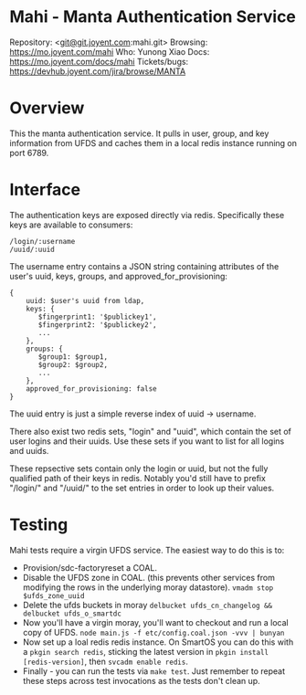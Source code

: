# Mahi - Manta Authentication Service

Repository: <git@git.joyent.com:mahi.git>
Browsing: <https://mo.joyent.com/mahi>
Who: Yunong Xiao
Docs: <https://mo.joyent.com/docs/mahi>
Tickets/bugs: <https://devhub.joyent.com/jira/browse/MANTA>


# Overview

This the manta authentication service. It pulls in user, group, and key
information from UFDS and caches them in a local redis instance running on port
6789.


# Interface

The authentication keys are exposed directly via redis. Specifically these keys
are available to consumers:

    /login/:username
    /uuid/:uuid

The username entry contains a JSON string containing attributes of the
user's uuid, keys, groups, and approved_for_provisioning:

    {
        uuid: $user's uuid from ldap,
        keys: {
           $fingerprint1: '$publickey1',
           $fingerprint2: '$publickey2',
           ...
        },
        groups: {
           $group1: $group1,
           $group2: $group2,
           ...
        },
        approved_for_provisioning: false
    }

The uuid entry is just a simple reverse index of uuid -> username.

There also exist two redis sets, "login" and "uuid", which contain the set of
user logins and their uuids. Use these sets if you want to list for all logins
and uuids.

These repsective sets contain only the login or uuid, but not the fully
qualified path of their keys in redis. Notably you'd still have to prefix
"/login/" and "/uuid/" to the set entries in order to look up their values.


# Testing

Mahi tests require a virgin UFDS service. The easiest way to do this is to:

- Provision/sdc-factoryreset a COAL.
- Disable the UFDS zone in COAL. (this prevents other services from modifying
  the rows in the underlying moray datastore). `vmadm stop $ufds_zone_uuid`
- Delete the ufds buckets in moray `delbucket ufds_cn_changelog && delbucket
  ufds_o_smartdc`
- Now you'll have a virgin moray, you'll want to checkout and run a local copy
  of UFDS. `node main.js -f etc/config.coal.json -vvv | bunyan`
- Now set up a loal redis redis instance.  On SmartOS you can do this with a
  `pkgin search redis`, sticking the latest version in `pkgin install
  [redis-version]`, then `svcadm enable redis`.
- Finally - you can run the tests via `make test`. Just remember to repeat these
  steps across test invocations as the tests don't clean up.
